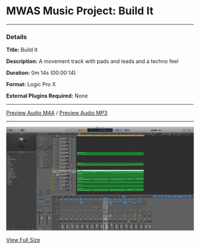 # MWAS Music Project: Build It

---

### Details

**Title:** Build It

**Description:** A movement track with pads and leads and a techno feel

**Duration:** 0m 14s (00:00:14)

**Format:** Logic Pro X

**External Plugins Required:** None

---

[Preview Audio M4A](/assets/audio/demo.m4a "Preview Audio") / [Preview Audio MP3](/assets/audio/demo.mp3 "Preview Audio")

---

![Well Being Screenshot](/assets/images/screenshot_thumb.png)

[View Full Size](/assets/images/screenshot.png "Full Size")
